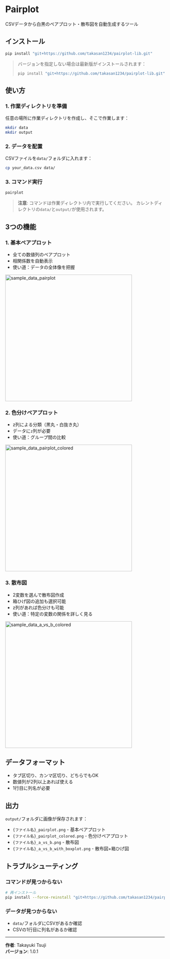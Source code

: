 # Pairplot

CSVデータから白黒のペアプロット・散布図を自動生成するツール

## インストール

```bash
pip install "git+https://github.com/takasan1234/pairplot-lib.git"
```

> バージョンを指定しない場合は最新版がインストールされます：
> ```bash
> pip install "git+https://github.com/takasan1234/pairplot-lib.git"
> ```

## 使い方

### 1. 作業ディレクトリを準備

任意の場所に作業ディレクトリを作成し、そこで作業します：

```bash
mkdir data
mkdir output
```

### 2. データを配置

CSVファイルを`data/`フォルダに入れます：

```bash
cp your_data.csv data/
```

### 3. コマンド実行

```bash
pairplot
```

> **注意**: コマンドは作業ディレクトリ内で実行してください。
> カレントディレクトリの`data/`と`output/`が使用されます。

## 3つの機能

### 1. 基本ペアプロット
- 全ての数値列のペアプロット
- 相関係数を自動表示
- 使い道：データの全体像を把握

<img width="400" alt="sample_data_pairplot" src="https://github.com/user-attachments/assets/7f26c6d4-1288-44ff-9a1f-8a923be8df12" />

### 2. 色分けペアプロット
- z列による分類（黒丸・白抜き丸）
- データに`z`列が必要
- 使い道：グループ間の比較


<img width="400" alt="sample_data_pairplot_colored" src="https://github.com/user-attachments/assets/50181bc6-504d-4fa1-adfb-9ccb6d9e6f77" />

### 3. 散布図
- 2変数を選んで散布図作成
- 箱ひげ図の追加も選択可能
- z列があれば色分けも可能
- 使い道：特定の変数の関係を詳しく見る

<img width="400" alt="sample_data_a_vs_b_colored" src="https://github.com/user-attachments/assets/db6d8bd4-7657-4f41-8839-c8dc0dd451ff" />

## データフォーマット

- タブ区切り、カンマ区切り、どちらでもOK
- 数値列が2列以上あれば使える
- 1行目に列名が必要

## 出力

`output/`フォルダに画像が保存されます：

- `{ファイル名}_pairplot.png` - 基本ペアプロット
- `{ファイル名}_pairplot_colored.png` - 色分けペアプロット
- `{ファイル名}_a_vs_b.png` - 散布図
- `{ファイル名}_a_vs_b_with_boxplot.png` - 散布図+箱ひげ図

## トラブルシューティング

### コマンドが見つからない
```bash
# 再インストール
pip install --force-reinstall "git+https://github.com/takasan1234/pairplot-lib.git@v1.0.1"
```

### データが見つからない
- `data/`フォルダにCSVがあるか確認
- CSVの1行目に列名があるか確認

---

**作者**: Takayuki Tsuji  
**バージョン**: 1.0.1
